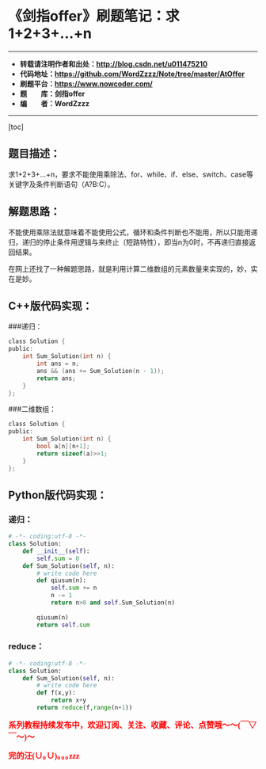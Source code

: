 # 《剑指offer》刷题笔记：求1+2+3+...+n

----------

- **转载请注明作者和出处：http://blog.csdn.net/u011475210**
- **代码地址：https://github.com/WordZzzz/Note/tree/master/AtOffer**
- **刷题平台：https://www.nowcoder.com/**
- **题&emsp;&emsp;库：剑指offer**
- **编&emsp;&emsp;者：WordZzzz**

----------

[toc]

## 题目描述：
求1+2+3+...+n，要求不能使用乘除法、for、while、if、else、switch、case等关键字及条件判断语句（A?B:C）。

## 解题思路：
不能使用乘除法就意味着不能使用公式，循环和条件判断也不能用，所以只能用递归，递归的停止条件用逻辑与来终止（短路特性），即当n为0时，不再递归直接返回结果。

在网上还找了一种解题思路，就是利用计算二维数组的元素数量来实现的，妙，实在是妙。


## C++版代码实现：

###递归：

```c
class Solution {
public:
    int Sum_Solution(int n) {
        int ans = n;
        ans && (ans += Sum_Solution(n - 1));
        return ans;
    }
};
```

###二维数组：

```c
class Solution {
public:
    int Sum_Solution(int n) {
        bool a[n][n+1];
        return sizeof(a)>>1;
    }
};
```

## Python版代码实现：

### 递归：

```python
# -*- coding:utf-8 -*-
class Solution:
    def __init__(self):
        self.sum = 0
    def Sum_Solution(self, n):
        # write code here
        def qiusum(n):
            self.sum += n
            n -= 1
            return n>0 and self.Sum_Solution(n)
         
        qiusum(n)
        return self.sum
```

### reduce：

```python
# -*- coding:utf-8 -*-
class Solution:
    def Sum_Solution(self, n):
        # write code here
        def f(x,y):
            return x+y
        return reduce(f,range(n+1))
```

**<font color="red" size=3 face="仿宋">系列教程持续发布中，欢迎订阅、关注、收藏、评论、点赞哦～～(￣▽￣～)～</font>**

**<font color="red" size=3 face="仿宋">完的汪(∪｡∪)｡｡｡zzz</font>**
